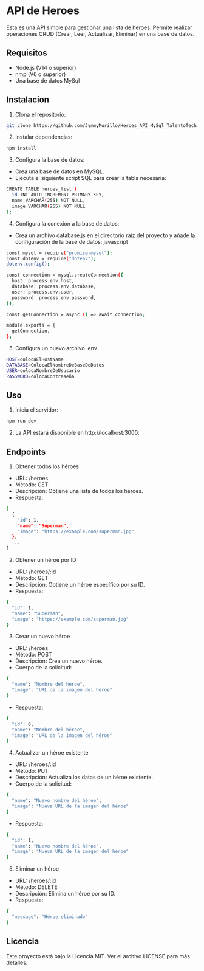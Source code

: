 # API de Heroes

Esta es una API simple para gestionar una lista de heroes. Permite realizar operaciones CRUD (Crear, Leer, Actualizar, Eliminar) en una base de datos.

## Requisitos

- Node.js (V14 o superior)
- nmp (V6 o superior)
- Una base de datos MySql

## Instalacion

1. Clona el repositorio:
```sh
git clone https://github.com/JymmyMurillo/Heroes_API_MySql_TalentoTech.git
```
2. Instalar dependencias:
```sh
npm install
```

3. Configura la base de datos:
- Crea una base de datos en MySQL.
- Ejecuta el siguiente script SQL para crear la tabla necesaria:

```sh
CREATE TABLE heroes_list (
  id INT AUTO_INCREMENT PRIMARY KEY,
  name VARCHAR(255) NOT NULL,
  image VARCHAR(255) NOT NULL
);
```

4. Configura la conexión a la base de datos:

- Crea un archivo database.js en el directorio raíz del proyecto y añade la configuración de la base de datos:
javascript

```sh
const mysql = require("promise-mysql");
const dotenv = require("dotenv");
dotenv.config();

const connection = mysql.createConnection({
  host: process.env.host,
  database: process.env.database,
  user: process.env.user,
  password: process.env.password,
});

const getConnection = async () => await connection;

module.exports = {
  getConnection,
};

```
 5. Configura un nuevo archivo .env

 ```sh
 HOST=colocaElHostName
DATABASE=ColocaElNombreDeBaseDeDatos
USER=colocaNombreDeUsusario
PASSWORD=colocaContraseña

```

## Uso
1. Inicia el servidor:

```sh
npm run dev
```
2. La API estará disponible en http://localhost:3000.

## Endpoints
1. Obtener todos los héroes
- URL: /heroes
- Método: GET
- Descripción: Obtiene una lista de todos los héroes.
- Respuesta:
```sh
[
  {
    "id": 1,
    "name": "Superman",
    "image": "https://example.com/superman.jpg"
  },
  ...
]
```

2. Obtener un héroe por ID
- URL: /heroes/:id
- Método: GET
- Descripción: Obtiene un héroe específico por su ID.
- Respuesta:
```sh
{
  "id": 1,
  "name": "Superman",
  "image": "https://example.com/superman.jpg"
}
```
3. Crear un nuevo héroe
- URL: /heroes
- Método: POST
- Descripción: Crea un nuevo héroe.
- Cuerpo de la solicitud:
```sh
{
  "name": "Nombre del héroe",
  "image": "URL de la imagen del héroe"
}
```
- Respuesta:
```sh
{
  "id": 6,
  "name": "Nombre del héroe",
  "image": "URL de la imagen del héroe"
}
```
4. Actualizar un héroe existente
- URL: /heroes/:id
- Método: PUT
- Descripción: Actualiza los datos de un héroe existente.
- Cuerpo de la solicitud:
```sh
{
  "name": "Nuevo nombre del héroe",
  "image": "Nueva URL de la imagen del héroe"
}
```
- Respuesta:
```sh
{
  "id": 1,
  "name": "Nuevo nombre del héroe",
  "image": "Nueva URL de la imagen del héroe"
}
```
5. Eliminar un héroe
 - URL: /heroes/:id
 - Método: DELETE
 - Descripción: Elimina un héroe por su ID.
 - Respuesta:
```sh
{
  "message": "Héroe eliminado"
}
```


## Licencia
Este proyecto está bajo la Licencia MIT. Ver el archivo LICENSE para más detalles.





